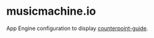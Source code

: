musicmachine.io
====================

App Engine configuration to display [counterpoint-guide](https://github.com/jrleszcz/counterpoint-guide).

